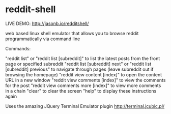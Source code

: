 # reddit-shell

LIVE DEMO: http://jasonb.io/redditshell/

web based linux shell emulator that allows you to browse reddit programmatically via command line

Commands:

"reddit list" or "reddit list [subreddit]" to list the latest posts from the front page or specified subreddit
"reddit list [subreddit] next" or "reddit list [subreddit] previous" to navigate through pages (leave subreddit out if browsing the homepage)
"reddit view content [index]" to open the content URL in a new window
"reddit view comments [index]" to view the comments for the post
"reddit view comments more [index]" to view more comments in a chain
"clear" to clear the screen
"help" to display these instructions again


Uses the amazing JQuery Terminal Emulator plugin http://terminal.jcubic.pl/